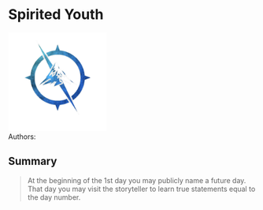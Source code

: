# Spirited Youth
<img src="https://raw.githubusercontent.com/yoyosource/BOTC-HomeBrew/master/Townsfolk/Spirited Youth/image.png" alt="drawing" width="200"/>\
Authors: 

## Summary
> At the beginning of the 1st day you may publicly name a future day. That day you may visit the storyteller to learn true statements equal to the day number.

